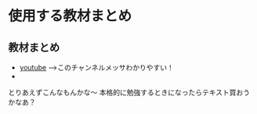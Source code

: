 # 使用する教材まとめ

## 教材まとめ
- [youtube](https://youtu.be/PDLLLRb49nM?si=aqufJuuakey7hSug)
-->このチャンネルメッサわかりやすい！
- 

とりあえずこんなもんかな～
本格的に勉強するときになったらテキスト買おうかなあ？